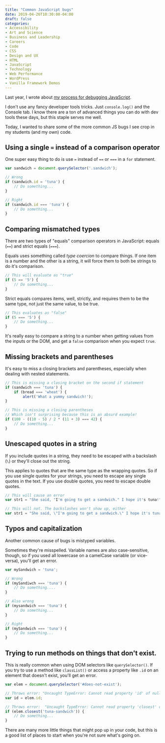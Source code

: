 ```yaml
---
title: "Common JavaScript bugs"
date: 2019-04-26T10:30:00-04:00
draft: false
categories:
- Accessibility
- Art and Science
- Business and Leadership
- Careers
- Code
- CSS
- Design and UX
- HTML
- JavaScript
- Technology
- Web Performance
- WordPress
- Vanilla Framework Demos
---
```


Last year, I wrote about [my process for debugging JavaScript](/a-process-for-debugging-your-javascript/).

I don't use any fancy developer tools tricks. Just `console.log()` and the Console tab. I know there are a ton of advanced things you can do with dev tools these days, but this staple serves me well.

Today, I wanted to share some of the more common JS bugs I see crop in my students (and my own) code.

## Using a single `=` instead of a comparison operator

One super easy thing to do is use `=` instead of `==` or `===` in a `for` statement.

```js
var sandwich = document.querySelector('.sandwich');

// Wrong
if (sandwich.id = 'tuna') {
	// Do something...
}

// Right
if (sandwich.id === 'tuna') {
	// Do something...
}
```

## Comparing mismatched types

There are two types of "equals" comparison operators in JavaScript: equals (`==`) and strict equals (`===`).

Equals uses something called *type coercion* to compare things. If one item is a number and the other is a string, it will force them to both be strings to do it's comparison.

```js
// This will evaluate as "true"
if (5 == '5') {
	// Do something...
}
```

Strict equals compares items, well, strictly, and requires them to be the same type, not just the same value, to be true.

```js
// This evaluates as "false"
if (5 === '5') {
	// Do something...
}
```

It's really easy to compare a string to a number when getting values from the inputs or the DOM, and get a `false` comparison when you expect `true`.

## Missing brackets and parentheses

It's easy to miss a closing brackets and parentheses, especially when dealing with nested statements.

```js
// This is missing a closing bracket on the second if statement
if (sandwich === 'tuna') {
	if (bread === 'wheat') {
		alert('What a yummy sandwich!');
}

// This is missing a closing parentheses
// Which isn't surprising because this is an absurd example!
if (100 - ((10 - 5) / 2 * (11 + 3) === 42) {
	// Do something...
}
```

## Unescaped quotes in a string

If you include quotes in a string, they need to be escaped with a backslash (`\`) or they'll close out the string.

This applies to quotes that are the same type as the wrapping quotes. So if you use single quotes for your strings, you need to escape any single quotes in the text. If you use double quotes, you need to escape double quotes.

```js
// This will cause an error
var str1 = "She said, "I'm going to get a sandwich." I hope it's tuna!";

// This will not. The backslashes won't show up, either
var str1 = "She said, \"I'm going to get a sandwich.\" I hope it's tuna!";
```

## Typos and capitalization

Another common cause of bugs is mistyped variables.

Sometimes they're misspelled. Variable names are also case-sensitive, though, so if you used all lowercase on a camelCase variable (or vice-versa), you'll get an error.

```js
var mySandwich = 'tuna';

// Wrong
if (mySandiwch === 'tuna') {
	// Do something....
}

// Also wrong
if (mysandwich === 'tuna') {
	// Do something...
}

// Right
if (mySandwich === 'tuna') {
	// Do something...
}
```

## Trying to run methods on things that don't exist.

This is really common when using DOM selectors like `querySelector()`. If you try to use a method like `classList()` or access a property like `.id` on an element that doesn't exist, you'll get an error.

```js
var elem = document.querySelector('#does-not-exist');

// Throws error: "Uncaught TypeError: Cannot read property 'id' of null"
var id = elem.id;

// Throws error:  "Uncaught TypeError: Cannot read property 'closest' of null"
if (elem.closest('tuna-sandwich')) {
	// Do something...
}
```

There are many more little things that might pop up in your code, but this is a good list of places to start when you're not sure what's going on.